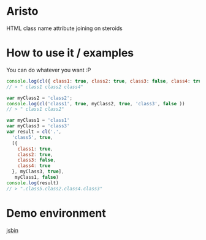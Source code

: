 # Aristo
HTML class name attribute joining on steroids 

# How to use it / examples
You can do whatever you want :P

```js
console.log(cl({ class1: true, class2: true, class3: false, class4: true }))
// > " class1 class2 class4"

var myClass2 = 'class2';
console.log(cl('class1', true, myClass2, true, 'class3', false ))
// > " class1 class2"

var myClass1 = 'class1'
var myClass3 = 'class3'
var result = cl('.',
  'class5', true, 
  [{ 
    class1: true, 
    class2: true, 
    class3: false, 
    class4: true 
  }, myClass3, true], 
   myClass1, false)
console.log(result)
// > ".class5.class2.class4.class3"
```

# Demo environment
[jsbin](http://jsbin.com/dezodopulo/1/edit?js,console)
